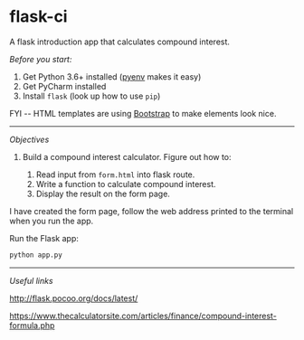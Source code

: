 # flask-ci

A flask introduction app that calculates compound interest.


*Before you start:*
1. Get Python 3.6+ installed ([pyenv][3] makes it easy)
2. Get PyCharm installed
3. Install `flask` (look up how to use `pip`)

FYI -- HTML templates are using [Bootstrap][2] to make elements look nice.

---

*Objectives*

1. Build a compound interest calculator. Figure out how to:

    1. Read input from `form.html` into flask route.
    1. Write a function to calculate compound interest.
    1. Display the result on the form page.

I have created the form page, follow the web address printed to the terminal when you run the app.

Run the Flask app:
```python
python app.py
```

---

*Useful links*

http://flask.pocoo.org/docs/latest/

https://www.thecalculatorsite.com/articles/finance/compound-interest-formula.php


[2]:http://getbootstrap.com/
[3]:https://github.com/pyenv/pyenv